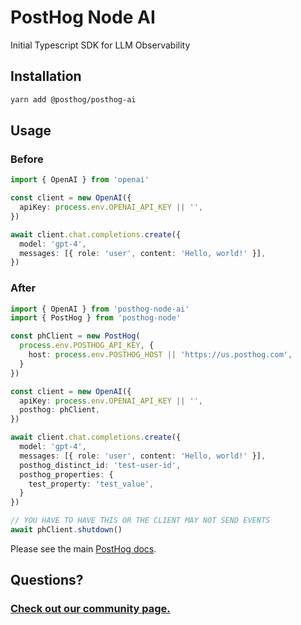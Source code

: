 # PostHog Node AI

Initial Typescript SDK for LLM Observability

## Installation

```bash
yarn add @posthog/posthog-ai
```

## Usage  

### Before

```typescript
import { OpenAI } from 'openai'

const client = new OpenAI({
  apiKey: process.env.OPENAI_API_KEY || '',
})

await client.chat.completions.create({
  model: 'gpt-4',
  messages: [{ role: 'user', content: 'Hello, world!' }],
})
```

### After

```typescript
import { OpenAI } from 'posthog-node-ai'
import { PostHog } from 'posthog-node'

const phClient = new PostHog(
  process.env.POSTHOG_API_KEY, {
    host: process.env.POSTHOG_HOST || 'https://us.posthog.com',
  }
})

const client = new OpenAI({
  apiKey: process.env.OPENAI_API_KEY || '',
  posthog: phClient,
})

await client.chat.completions.create({
  model: 'gpt-4',
  messages: [{ role: 'user', content: 'Hello, world!' }],
  posthog_distinct_id: 'test-user-id',
  posthog_properties: {
    test_property: 'test_value',
  }
})

// YOU HAVE TO HAVE THIS OR THE CLIENT MAY NOT SEND EVENTS
await phClient.shutdown()
```

Please see the main [PostHog docs](https://www.posthog.com/docs).

## Questions?

### [Check out our community page.](https://posthog.com/posts)

